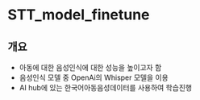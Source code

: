 # STT_model_finetune

## 개요
- 아동에 대한 음성인식에 대한 성능을 높이고자 함
- 음성인식 모델 중 OpenAi의 Whisper 모델을 이용
- AI hub에 있는 한국어아동음성데이터를 사용하여 학습진행

